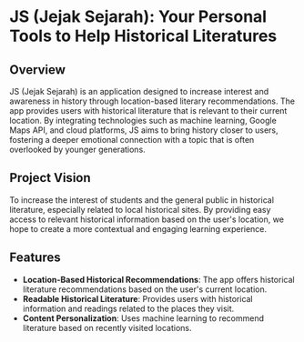 # JS (Jejak Sejarah): Your Personal Tools to Help Historical Literatures

## **Overview**
JS (Jejak Sejarah) is an application designed to increase interest and awareness in history through location-based literary recommendations. The app provides users with historical literature that is relevant to their current location. By integrating technologies such as machine learning, Google Maps API, and cloud platforms, JS aims to bring history closer to users, fostering a deeper emotional connection with a topic that is often overlooked by younger generations.

## **Project Vision**
To increase the interest of students and the general public in historical literature, especially related to local historical sites. By providing easy access to relevant historical information based on the user's location, we hope to create a more contextual and engaging learning experience.

## **Features**
- **Location-Based Historical Recommendations**: The app offers historical literature recommendations based on the user's current location.
- **Readable Historical Literature**: Provides users with historical information and readings related to the places they visit.
- **Content Personalization**: Uses machine learning to recommend literature based on recently visited locations.

